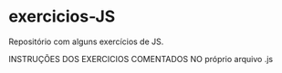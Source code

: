 # exercicios-JS
Repositório com alguns exercícios de JS.

INSTRUÇÕES DOS EXERCICIOS COMENTADOS NO próprio arquivo .js

